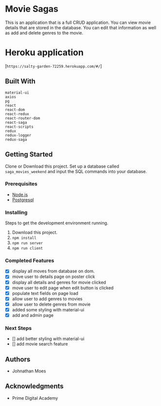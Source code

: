 # Movie Sagas

This is an application that is a full CRUD application. You can view movie details that are stored in the database. You can edit that information as well as add and delete genres to the movie.

# Heroku application

[`https://salty-garden-72259.herokuapp.com/#/`]

## Built With

    material-ui
    axios
    pg
    react
    react-dom
    react-redux
    react-router-dom
    react-saga
    react-scripts
    redux
    redux-logger
    redux-saga

## Getting Started

Clone or Download this project. Set up a database called `saga_movies_weekend` and input the SQL commands into your database.

### Prerequisites

- [Node.js](https://nodejs.org/en/)
- [Postgresql](https://www.postgresql.org/)

### Installing

Steps to get the development environment running.

1. Download this project.
2. `npm install`
3. `npm run server`
4. `npm run client`

### Completed Features
- [x] display all moves from database on dom.
- [x] move user to details page on poster click
- [x] display all details and genres for movie clicked
- [x] move user to edit page when edit button is clicked
- [x] populate text fields on page load
- [x] allow user to add genres to movies
- [x] allow user to delete genres from movie
- [x] added some styling with material-ui
- [x] add and admin page

### Next Steps
- [] add better styling with material-ui
- [] add movie search feature

## Authors

* Johnathan Moes

## Acknowledgments

* Prime Digital Academy